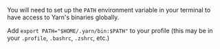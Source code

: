 You will need to set up the `PATH` environment variable in your terminal to have access to Yarn's binaries globally.

Add `export PATH="$HOME/.yarn/bin:$PATH"` to your profile (this may be in your `.profile`, `.bashrc`, `.zshrc`, etc.)
